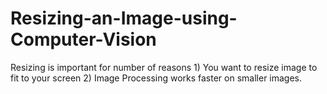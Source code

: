 # Resizing-an-Image-using-Computer-Vision
Resizing is important for number of reasons 1) You want to resize image to fit to your screen 2) Image Processing works faster on smaller images.
